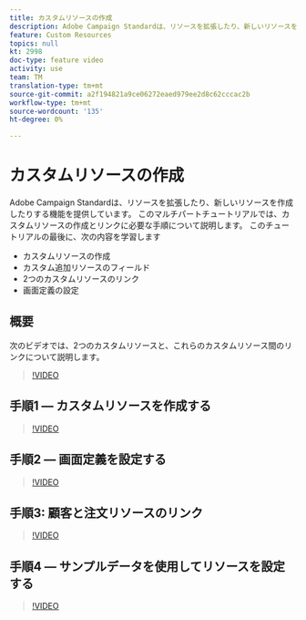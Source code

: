 ```yaml
---
title: カスタムリソースの作成
description: Adobe Campaign Standardは、リソースを拡張したり、新しいリソースを作成したりする機能を提供しています。 このマルチパートチュートリアルでは、カスタムリソースの作成とリンクに必要な手順について説明します。
feature: Custom Resources
topics: null
kt: 2998
doc-type: feature video
activity: use
team: TM
translation-type: tm+mt
source-git-commit: a2f194821a9ce06272eaed979ee2d8c62cccac2b
workflow-type: tm+mt
source-wordcount: '135'
ht-degree: 0%

---
```



# カスタムリソース&#x200B;の作成

Adobe Campaign Standardは、リソースを拡張したり、新しいリソースを作成したりする機能を提供しています。 このマルチパートチュートリアルでは、カスタムリソースの作成とリンクに必要な手順について説明します。 このチュートリアルの最後に、次の内容を学習し&#x200B;ます

* カスタムリソースの作成
* カスタム追加リソースのフィールド
* 2つのカスタムリソースのリンク
* 画面定義の設定

## 概要

次のビデオでは、2つのカスタムリソースと、これらのカスタムリソース間のリンク&#x200B;について説明します。
>[!VIDEO](https://video.tv.adobe.com/v/27715?quality=9)

## 手順1 — カスタムリソースを作成する

>[!VIDEO](https://video.tv.adobe.com/v/27716?quality=9)

## 手順2 — 画面定義を設定する

>[!VIDEO](https://video.tv.adobe.com/v/27713?quality=9)

## 手順3: 顧客と注文リソースのリンク

>[!VIDEO](https://video.tv.adobe.com/v/27712?quality=9)

## 手順4 — サンプルデータを使用してリソースを設定する

>[!VIDEO](https://video.tv.adobe.com/v/27714?quality=9)
